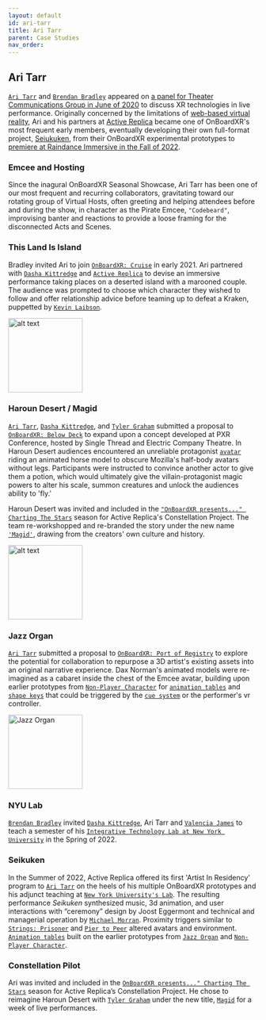 ```yaml
---
layout: default
id: ari-tarr
title: Ari Tarr
parent: Case Studies
nav_order: 
---
```


## Ari Tarr
[`Ari Tarr`]() and [`Brendan Bradley`](./brendan-bradley.md) appeared on [a panel for Theater Communications Group in June of 2020](https://youtu.be/JT0JwnLYfmY?t=2794) to discuss XR technologies in live performance. Originally concerned by the limitations of [web-based virtual reality](./webvr.md), Ari and his partners at [Active Replica](./active-replica.md) became one of OnBoardXR's most frequent early members, eventually developing their own full-format project, [Seiukuken](), from their OnBoardXR experimental prototypes to [premiere at Raindance Immersive in the Fall of 2022](https://www.raindanceimmersive.com/#/seikuken/).

### Emcee and Hosting
Since the inagural OnBoardXR Seasonal Showcase, Ari Tarr has been one of our most frequent and recurring collaborators, gravitating toward our rotating group of Virtual Hosts, often greeting and helping attendees before and during the show, in character as the Pirate Emcee, `"Codebeard"`, improvising banter and reactions to provide a loose framing for the disconnected Acts and Scenes. 

### This Land Is Island
Bradley invited Ari to join [`OnBoardXR: Cruise`](./obxr-cruise.md) in early 2021. Ari partnered with [`Dasha Kittredge`](./dasha-kittredge.md) and [`Active Replica`](./active-replica.md) to devise an immersive performance taking places on a deserted island with a marooned couple. The audience was prompted to choose which character they wished to follow and offer relationship advice before teaming up to defeat a Kraken, puppetted by [`Kevin Laibson`](./jettison.md). 

<img src="https://futurestages.github.io/OnBoardXR_Landing_Page/static/media/show.thisland.png" alt="alt text" title="This Land Is Island" width="150"/>

### Haroun Desert / Magid
[`Ari Tarr`](), [`Dasha Kittredge`](./dasha-kittredge.md), and [`Tyler Graham`]() submitted a proposal to [`OnBoardXR: Below Deck`](./obxr-below-deck.md) to expand upon a concept developed at PXR Conference, hosted by Single Thread and Electric Company Theatre. In Haroun Desert audiences encountered an unreliable protagonist [`avatar`](./glossary-avatar.md) riding an animated horse model to obscure Mozilla's half-body avatars without legs. Participants were instructed to convince another actor to give them a potion, which would ultimately give the villain-protagonist magic powers to alter his scale, summon creatures and unlock the audiences ability to 'fly.'  

Haroun Desert was invited and included in the [`"OnBoardXR presents..." Charting The Stars`](./obxr-charting-stars.md) season for Active Replica's Constellation Project. The team re-workshopped and re-branded the story under the new name [`'Magid'`](./ari-tarr.md#haroun-desert--magid), drawing from the creators' own culture and history.

<img src="https://futurestages.github.io/OnBoardXR_Landing_Page/static/media/show.haroundesert.gif" alt="alt text" title="Haroun Desert" width="150"/>

### Jazz Organ
[`Ari Tarr`](./ari-tarr.md) submitted a proposal to [`OnBoardXR: Port of Registry`](./obxr-port-or-registry.md) to explore the potential for collaboration to repurpose a 3D artist's existing assets into an original narrative experience. Dax Norman's animated models were re-imagined as a cabaret inside the chest of the Emcee avatar, building upon earlier prototypes from [`Non-Player Character`](./non-player-character.md) for [`animation tables`](./glossary-animation-tables.md) and [`shape keys`](./glossary-shape-keys.md) that could be triggered by the [`cue system`](./cue-system.md) or the performer's vr controller.

<img src="https://futurestages.github.io/OnBoardXR_Landing_Page/static/media/show.jazzorgan.gif" title="Jazz Organ" width="150"/>

### NYU Lab
[`Brendan Bradley`](./brendan-bradley.md) invited [`Dasha Kittredge`](./dasha-kittredge.md), Ari Tarr and [`Valencia James`](./volumetric.md) to teach a semester of his [`Integrative Technology Lab at New York University`](./nyu-lad.md) in the Spring of 2022.

### Seikuken
In the Summer of 2022, Active Replica offered its first 'Artist In Residency' program to [`Ari Tarr`](./ari-tarr.md) on the heels of his multiple OnBoardXR prototypes and his adjunct teaching at [`New York University's Lab`](./nyu-lab.md). The resulting performance *Seikuken* synthesized music, 3d animation, and user interactions with “ceremony” design by Joost Eggermont and technical and managerial operation by [`Michael Morran`](./michael-morran.md). Proximity triggers similar to [`Strings: Prisoner`](./unwired-dance.md) and [`Pier to Peer`](./pier-to-peer.md) altered avatars and environment. [`Animation tables`]() built on the earlier prototypes from [`Jazz Organ`]() and [`Non-Player Character`](./non-player-character.md). 

### Constellation Pilot
Ari was invited and included in the [`OnBoardXR presents..." Charting The Stars`](./obxr-charting-stars.md) season for Active Replica’s Constellation Project. He chose to reimagine Haroun Desert with [`Tyler Graham`]() under the new title, [`Magid`](./ari-tarr.md#haroun-desert--magid) for a week of live performances.
